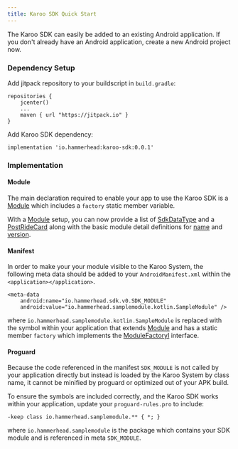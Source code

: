 ```yaml
---
title: Karoo SDK Quick Start
---
```


The Karoo SDK can easily be added to an existing Android application. If you
don't already have an Android application, create a new Android project now.

### Dependency Setup

Add jitpack repository to your buildscript in `build.gradle`:
```
repositories {
    jcenter()
    ...
    maven { url "https://jitpack.io" }
}
```

Add Karoo SDK dependency:
```
implementation 'io.hammerhead:karoo-sdk:0.0.1'
```

### Implementation

#### Module

The main declaration required to enable your app to use the Karoo SDK is a [Module](0.0.1/karoo-sdk/io.hammerhead.sdk.v0/-module/index.html)
which includes a `factory` static member variable.

With a [Module](0.0.1/karoo-sdk/io.hammerhead.sdk.v0/-module/index.html) setup, you can now
provide a list of [SdkDataType](0.0.1/karoo-sdk/io.hammerhead.sdk.v0.datatype/-sdk-data-type/index.html) and a
[PostRideCard](0.0.1/karoo-sdk/io.hammerhead.sdk.v0.card/-post-ride-card/index.html) along with
the basic module detail definitions for [name](0.0.1/karoo-sdk/io.hammerhead.sdk.v0/-module/name.html) and [version](0.2.4/karoo-sdk/io.hammerhead.sdk.v0/-module/version.html).

#### Manifest

In order to make your your module visible to the Karoo System,
the following meta data should be added to your `AndroidManifest.xml` within the `<application></application>`.

```
<meta-data
    android:name="io.hammerhead.sdk.v0.SDK_MODULE"
    android:value="io.hammerhead.samplemodule.kotlin.SampleModule" />
```

where `io.hammerhead.samplemodule.kotlin.SampleModule` is replaced with the symbol within your application
that extends [Module](0.0.1/karoo-sdk/io.hammerhead.sdk.v0/-module/index.html) and has a static member `factory` which implements the [ModuleFactoryI](0.2.4/karoo-sdk/io.hammerhead.sdk.v0/-module-factory-i/index.html) interface.

#### Proguard

Because the code referenced in the manifest `SDK_MODULE` is not called by your application directly
but instead is loaded by the Karoo System by class name, it cannot be minified by proguard or
optimized out of your APK build.

To ensure the symbols are included correctly, and the Karoo SDK works within your application,
update your `proguard-rules.pro` to include:
```
-keep class io.hammerhead.samplemodule.** { *; }
```
where `io.hammerhead.samplemodule` is the package which contains your SDK module and
is referenced in meta `SDK_MODULE`.
